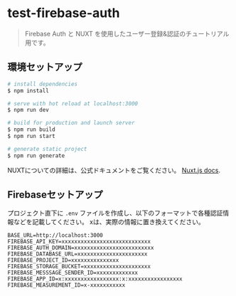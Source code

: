 # test-firebase-auth

> Firebase Auth と NUXT を使用したユーザー登録&認証のチュートリアル用です。

## 環境セットアップ

```bash
# install dependencies
$ npm install

# serve with hot reload at localhost:3000
$ npm run dev

# build for production and launch server
$ npm run build
$ npm run start

# generate static project
$ npm run generate
```

NUXTについての詳細は、公式ドキュメントをご覧ください。 [Nuxt.js docs](https://nuxtjs.org).

## Firebaseセットアップ

プロジェクト直下に `.env` ファイルを作成し、以下のフォーマットで各種認証情報などを記載してください。
xは、実際の情報に置き換えてください。

```
BASE_URL=http://localhost:3000
FIREBASE_API_KEY=xxxxxxxxxxxxxxxxxxxxxxxxxxxx
FIREBASE_AUTH_DOMAIN=xxxxxxxxxxxxxxxxxxxxxxxxx
FIREBASE_DATABASE_URL=xxxxxxxxxxxxxxxxxxxxxx
FIREBASE_PROJECT_ID=xxxxxxxxxxxxxxx
FIREBASE_STORAGE_BUCKET=xxxxxxxxxxxxxxxxxxxxx
FIREBASE_MESSSAGE_SENDER_ID=xxxxxxxxxxxxx
FIREBASE_APP_ID=x:xxxxxxxxxxxxxxxxx:x:xxxxxxxxxxxxxxxxx
FIREBASE_MEASUREMENT_ID=x-xxxxxxxxxxx
```
